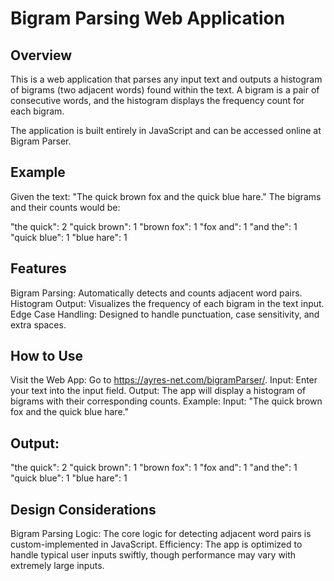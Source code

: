 # Bigram Parsing Web Application
## Overview
This is a web application that parses any input text and outputs a histogram of bigrams (two adjacent words) found within the text. A bigram is a pair of consecutive words, and the histogram displays the frequency count for each bigram.

The application is built entirely in JavaScript and can be accessed online at Bigram Parser.

## Example
Given the text:
"The quick brown fox and the quick blue hare."
The bigrams and their counts would be:

"the quick": 2
"quick brown": 1
"brown fox": 1
"fox and": 1
"and the": 1
"quick blue": 1
"blue hare": 1
## Features
Bigram Parsing: Automatically detects and counts adjacent word pairs.
Histogram Output: Visualizes the frequency of each bigram in the text input.
Edge Case Handling: Designed to handle punctuation, case sensitivity, and extra spaces.

## How to Use
Visit the Web App: Go to https://ayres-net.com/bigramParser/.
Input:
Enter your text into the input field.
Output:
The app will display a histogram of bigrams with their corresponding counts.
Example:
Input: "The quick brown fox and the quick blue hare."

## Output:
"the quick": 2
"quick brown": 1
"brown fox": 1
"fox and": 1
"and the": 1
"quick blue": 1
"blue hare": 1
## Design Considerations
Bigram Parsing Logic: The core logic for detecting adjacent word pairs is custom-implemented in JavaScript.
Efficiency: The app is optimized to handle typical user inputs swiftly, though performance may vary with extremely large inputs.
